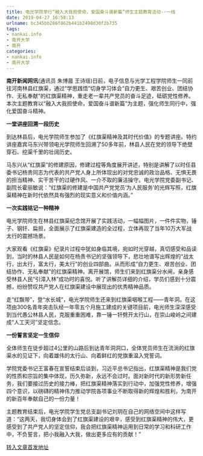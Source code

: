 ```yaml
---
title: 电光学院举行“融入大我担使命，爱国奋斗谱新篇”师生主题教育活动--一线
date: 2019-04-27 16:58:13
urlname: bc345bb286f862b441b2498d30f2b735
tags: 
- nankai.info
- 南开大学
- 南开
categories:
- nankai.info
- 南开大学
---
```


**南开新闻网讯**(通讯员 朱博晨 王诗瑶)日前，电子信息与光学工程学院师生一同前往河南林县红旗渠，通过“学思践悟”切身学习体会“自力更生、艰苦创业、团结协作、无私奉献”的红旗渠精神，重走老一辈共产党员的奋斗足迹，砥砺党性修养。本次主题教育以“融入大我担使命，爱国奋斗谱新篇”为主题，强化师生同行中，强化爱国奋斗精神。

**一堂讲座回溯一段历史**

到达林县后，电光学院师生参加了《红旗渠精神及其时代价值》的专题讲座。特约讲座嘉宾马东兴带领电光学院师生回溯了50多年前，林县人民在党的领导下绝壁穿石、挖渠千里的壮阔历史。

马东兴从“红旗渠”的修建原因，修建过程等角度展开讲述，特别是讲解了以时任县委书记杨贵同志为代表的共产党人身上所体现出的对党忠诚的政治品格、无惧无畏的担当精神、实干苦干的过硬作风、一介不取的廉洁操守。电光学院党委副书记、副院长霍丽敏说：“红旗渠的修建是中国共产党党员‘为人民服务’的光辉写照，红旗渠精神在新时代依然具有强烈的现实意义和价值内涵。”

**一次实践铭记一种精神**

电光学院师生在林县红旗渠纪念馆开展了实践活动，一幅幅图片，一件件实物，锤子、钢钎、扁担，全面展示了红旗渠建造的全过程，立体再现了当年10万大军战太行的震撼场景。

大家观看《红旗渠》纪录片过程中犹如身临其境，宛如时光穿越，真切感受和品读到，当时的林县人民是如何在杨贵书记的坚强领导下，悲壮地谱写出辉煌的“战太行，出太行，富太行，美太行”的创业四部曲。从而形成“自力更生、艰苦创业、团结协作、无私奉献”的红旗渠精神。离开展馆，师生们来到红旗渠分水闸，亲身感受林县人民“引漳入林”成功时的喜悦。听了讲解员详细的介绍，学员们感到十分震撼，纷纷赞叹共产党人在红旗渠建设中展现出的优秀精神品质。

走“红飘带”，登“水长城”，电光学院师生还来到红旗渠咽喉工程——青年洞。在这项由300名青年突击队经一年零五个月施工建成的关键项目前，电光师生深深感受到当代愚公林县人民，克服重重困难，靠一锤一钎劈开太行山，在崇山峻岭之间建成“人工天河”坚定信念。

**一份誓言坚定一生信仰**

全体师生在徒步超过4公里的山路后到达青年洞洞口，全体党员师生在流淌的红旗渠水的见证下，向着雄伟的太行山、向着鲜红的党旗重温入党誓词。

学院党委书记王富春在宣誓结束后谈到，习近平总书记指出，红旗渠精神是我们党的性质和宗旨的集中体现，历久弥新，永远不会过时。面对新时代的新形势新任务，我们要接过历史的接力棒，把红旗渠精神落实到行动中，加强党性修养，增强四个意识，以磅礴的精神伟力推动学院各项事业不断取得新的辉煌和胜利，为南开的新百年奉献自己的一份力量！

主题教育结束后，电光学院学生党总支副书记刘玥在自己的网络空间中这样写道：“这两天，我切身体会到了红旗渠建设的艰辛，感受到红旗渠精神的伟大，更感受到了共产党人的坚定信仰，我会把红旗渠精神运用到日常的学习和科研工作中，不负誓言，把小我融入大我，做出更多应有的贡献！”

[转入文章首发地址](http://news.nankai.edu.cn/zhxw/system/2019/04/27/000447357.shtml)